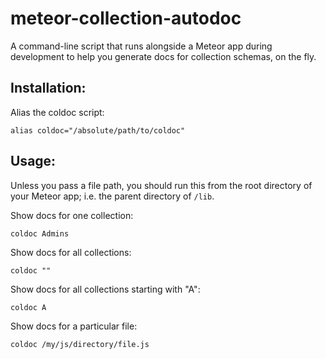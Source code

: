 # meteor-collection-autodoc
A command-line script that runs alongside a Meteor app during development to help you generate docs for collection schemas, on the fly.

## Installation:
Alias the coldoc script:
```
alias coldoc="/absolute/path/to/coldoc"
```

## Usage:
Unless you pass a file path, you should run this from the root directory of your Meteor app; i.e. the parent directory of `/lib`.

Show docs for one collection:
```
coldoc Admins
```

Show docs for all collections:
```
coldoc ""
```

Show docs for all collections starting with "A":
```
coldoc A
```

Show docs for a particular file:
```
coldoc /my/js/directory/file.js
```
